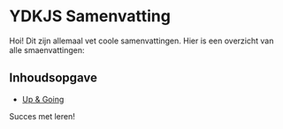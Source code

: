 # YDKJS Samenvatting
Hoi! Dit zijn allemaal vet coole samenvattingen. Hier is een overzicht van alle smaenvattingen:

## Inhoudsopgave
- [Up & Going](./up-and-going/index.md)

Succes met leren!
